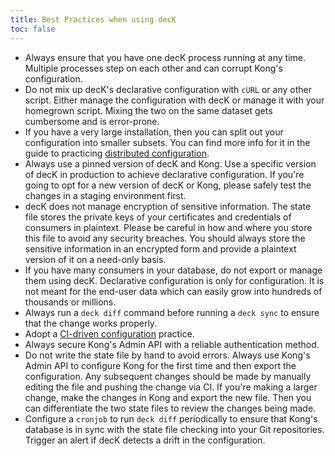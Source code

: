 ```yaml
---
title: Best Practices when using decK
toc: false
---
```


- Always ensure that you have one decK process running at any time. Multiple
  processes step on each other and can corrupt Kong's configuration.
- Do not mix up decK's declarative configuration with `cURL` or any other
  script. Either manage the configuration with decK or manage it with your
  homegrown script. Mixing the two on the same dataset gets cumbersome
  and is error-prone.
- If you have a very large installation, then you can split out
  your configuration into smaller subsets. You can find more info for it
  in the guide to practicing
  [distributed configuration](/deck/{{page.kong_version}}/guides/distributed-configuration).
- Always use a pinned version of decK and Kong.
  Use a specific version of decK in
  production to achieve declarative configuration. If you're going to opt for a new version of decK or Kong,
  please safely test the changes in a staging environment first.
- decK does not manage encryption of sensitive information. The state file stores the private
  keys of your certificates and credentials of consumers in
  plaintext. Please be careful in how and where you store
  this file to avoid any security breaches.
  You should always store the sensitive information in an encrypted form and provide a plaintext version
  of it on a need-only basis.
- If you have many consumers in your database, do not export
  or manage them using decK. Declarative configuration is only for configuration.
  It is not meant for the end-user data which can easily grow into hundreds of thousands or millions.
- Always run a `deck diff` command before running a `deck sync`
  to ensure that the change works properly.
- Adopt a [CI-driven configuration](/deck/{{page.kong_version}}/guides/ci-driven-configuration) practice.
- Always secure Kong's Admin API with a reliable authentication method.
- Do not write the state file by hand to avoid errors.
  Always use Kong's Admin API to
  configure Kong for the first time and then export the configuration. Any
  subsequent changes should be made by manually editing the file and pushing
  the change via CI. If you're making a larger change, make the changes in Kong and
  export the new file. Then you can differentiate the two state files to review the changes
  being made.
- Configure a `cronjob` to run `deck diff` periodically to ensure that Kong's
  database is in sync with the state file checking into your Git repositories.
  Trigger an alert if decK detects a drift in the configuration.
